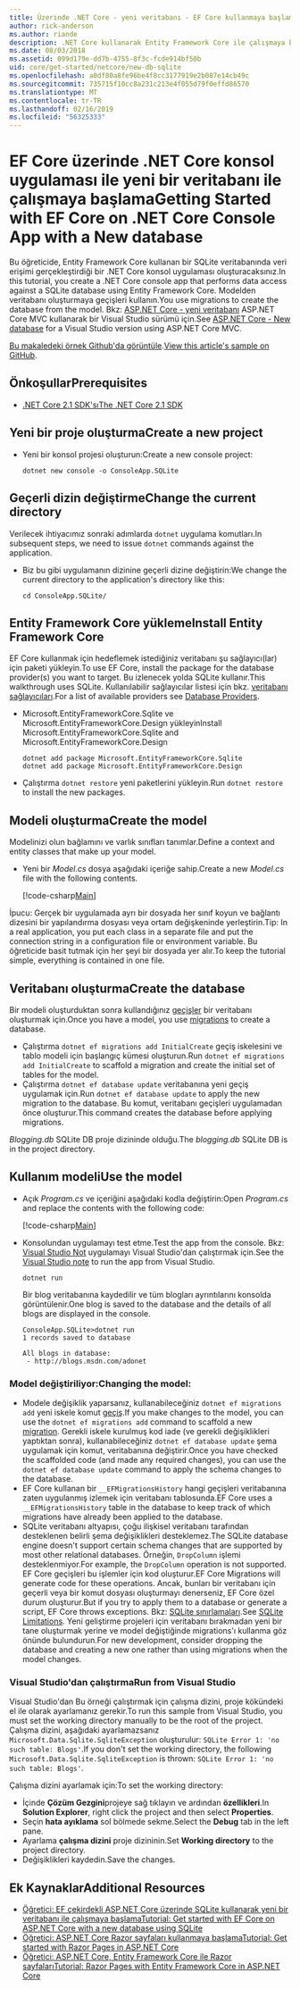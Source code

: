 ```yaml
---
title: Üzerinde .NET Core - yeni veritabanı - EF Core kullanmaya başlama
author: rick-anderson
ms.author: riande
description: .NET Core kullanarak Entity Framework Core ile çalışmaya başlama
ms.date: 08/03/2018
ms.assetid: 099d179e-dd7b-4755-8f3c-fcde914bf50b
uid: core/get-started/netcore/new-db-sqlite
ms.openlocfilehash: a0df80a8fe96be4f8cc3177919e2b087e14cb49c
ms.sourcegitcommit: 735715f10cc8a231c213e4f055d79f0effd86570
ms.translationtype: MT
ms.contentlocale: tr-TR
ms.lasthandoff: 02/16/2019
ms.locfileid: "56325333"
---
```

# <a name="getting-started-with-ef-core-on-net-core-console-app-with-a-new-database"></a><span data-ttu-id="81939-103">EF Core üzerinde .NET Core konsol uygulaması ile yeni bir veritabanı ile çalışmaya başlama</span><span class="sxs-lookup"><span data-stu-id="81939-103">Getting Started with EF Core on .NET Core Console App with a New database</span></span>

<span data-ttu-id="81939-104">Bu öğreticide, Entity Framework Core kullanan bir SQLite veritabanında veri erişimi gerçekleştirdiği bir .NET Core konsol uygulaması oluşturacaksınız.</span><span class="sxs-lookup"><span data-stu-id="81939-104">In this tutorial, you create a .NET Core console app that performs data access against a SQLite database using Entity Framework Core.</span></span> <span data-ttu-id="81939-105">Modelden veritabanı oluşturmaya geçişleri kullanın.</span><span class="sxs-lookup"><span data-stu-id="81939-105">You use migrations to create the database from the model.</span></span> <span data-ttu-id="81939-106">Bkz: [ASP.NET Core - yeni veritabanı](xref:core/get-started/aspnetcore/new-db) ASP.NET Core MVC kullanarak bir Visual Studio sürümü için.</span><span class="sxs-lookup"><span data-stu-id="81939-106">See [ASP.NET Core - New database](xref:core/get-started/aspnetcore/new-db) for a Visual Studio version using ASP.NET Core MVC.</span></span>

<span data-ttu-id="81939-107">[Bu makaledeki örnek Github'da görüntüle](https://github.com/aspnet/EntityFramework.Docs/tree/master/samples/core/GetStarted/NetCore/ConsoleApp.SQLite).</span><span class="sxs-lookup"><span data-stu-id="81939-107">[View this article's sample on GitHub](https://github.com/aspnet/EntityFramework.Docs/tree/master/samples/core/GetStarted/NetCore/ConsoleApp.SQLite).</span></span>

## <a name="prerequisites"></a><span data-ttu-id="81939-108">Önkoşullar</span><span class="sxs-lookup"><span data-stu-id="81939-108">Prerequisites</span></span>

* [<span data-ttu-id="81939-109">.NET Core 2.1 SDK'sı</span><span class="sxs-lookup"><span data-stu-id="81939-109">The .NET Core 2.1 SDK</span></span>](https://www.microsoft.com/net/core)

## <a name="create-a-new-project"></a><span data-ttu-id="81939-110">Yeni bir proje oluşturma</span><span class="sxs-lookup"><span data-stu-id="81939-110">Create a new project</span></span>

* <span data-ttu-id="81939-111">Yeni bir konsol projesi oluşturun:</span><span class="sxs-lookup"><span data-stu-id="81939-111">Create a new console project:</span></span>

  ``` Console
  dotnet new console -o ConsoleApp.SQLite
  ```
## <a name="change-the-current-directory"></a><span data-ttu-id="81939-112">Geçerli dizin değiştirme</span><span class="sxs-lookup"><span data-stu-id="81939-112">Change the current directory</span></span>

<span data-ttu-id="81939-113">Verilecek ihtiyacımız sonraki adımlarda `dotnet` uygulama komutları.</span><span class="sxs-lookup"><span data-stu-id="81939-113">In subsequent steps, we need to issue `dotnet` commands against the application.</span></span>

* <span data-ttu-id="81939-114">Biz bu gibi uygulamanın dizinine geçerli dizine değiştirin:</span><span class="sxs-lookup"><span data-stu-id="81939-114">We change the current directory to the application's directory like this:</span></span>

  ``` Console
  cd ConsoleApp.SQLite/
  ```
## <a name="install-entity-framework-core"></a><span data-ttu-id="81939-115">Entity Framework Core yükleme</span><span class="sxs-lookup"><span data-stu-id="81939-115">Install Entity Framework Core</span></span>

<span data-ttu-id="81939-116">EF Core kullanmak için hedeflemek istediğiniz veritabanı şu sağlayıcı(lar) için paketi yükleyin.</span><span class="sxs-lookup"><span data-stu-id="81939-116">To use EF Core, install the package for the database provider(s) you want to target.</span></span> <span data-ttu-id="81939-117">Bu izlenecek yolda SQLite kullanır.</span><span class="sxs-lookup"><span data-stu-id="81939-117">This walkthrough uses SQLite.</span></span> <span data-ttu-id="81939-118">Kullanılabilir sağlayıcılar listesi için bkz. [veritabanı sağlayıcıları](../../providers/index.md).</span><span class="sxs-lookup"><span data-stu-id="81939-118">For a list of available providers see [Database Providers](../../providers/index.md).</span></span>

* <span data-ttu-id="81939-119">Microsoft.EntityFrameworkCore.Sqlite ve Microsoft.EntityFrameworkCore.Design yükleyin</span><span class="sxs-lookup"><span data-stu-id="81939-119">Install Microsoft.EntityFrameworkCore.Sqlite and Microsoft.EntityFrameworkCore.Design</span></span>

  ```Console
  dotnet add package Microsoft.EntityFrameworkCore.Sqlite
  dotnet add package Microsoft.EntityFrameworkCore.Design
  ```

* <span data-ttu-id="81939-120">Çalıştırma `dotnet restore` yeni paketlerini yükleyin.</span><span class="sxs-lookup"><span data-stu-id="81939-120">Run `dotnet restore` to install the new packages.</span></span>

## <a name="create-the-model"></a><span data-ttu-id="81939-121">Modeli oluşturma</span><span class="sxs-lookup"><span data-stu-id="81939-121">Create the model</span></span>

<span data-ttu-id="81939-122">Modelinizi olun bağlamını ve varlık sınıfları tanımlar.</span><span class="sxs-lookup"><span data-stu-id="81939-122">Define a context and entity classes that make up your model.</span></span>

* <span data-ttu-id="81939-123">Yeni bir *Model.cs* dosya aşağıdaki içeriğe sahip.</span><span class="sxs-lookup"><span data-stu-id="81939-123">Create a new *Model.cs* file with the following contents.</span></span>

  [!code-csharp[Main](../../../../samples/core/GetStarted/NetCore/ConsoleApp.SQLite/Model.cs)]

<span data-ttu-id="81939-124">İpucu: Gerçek bir uygulamada ayrı bir dosyada her sınıf koyun ve bağlantı dizesini bir yapılandırma dosyası veya ortam değişkeninde yerleştirin.</span><span class="sxs-lookup"><span data-stu-id="81939-124">Tip: In a real application, you put each class in a separate file and put the connection string in a configuration file or environment variable.</span></span> <span data-ttu-id="81939-125">Bu öğreticide basit tutmak için her şeyi bir dosyada yer alır.</span><span class="sxs-lookup"><span data-stu-id="81939-125">To keep the tutorial simple, everything is contained in one file.</span></span>

## <a name="create-the-database"></a><span data-ttu-id="81939-126">Veritabanı oluşturma</span><span class="sxs-lookup"><span data-stu-id="81939-126">Create the database</span></span>

<span data-ttu-id="81939-127">Bir modeli oluşturduktan sonra kullandığınız [geçişler](xref:core/managing-schemas/migrations/index) bir veritabanı oluşturmak için.</span><span class="sxs-lookup"><span data-stu-id="81939-127">Once you have a model, you use [migrations](xref:core/managing-schemas/migrations/index) to create a database.</span></span>

* <span data-ttu-id="81939-128">Çalıştırma `dotnet ef migrations add InitialCreate` geçiş iskelesini ve tablo modeli için başlangıç kümesi oluşturun.</span><span class="sxs-lookup"><span data-stu-id="81939-128">Run `dotnet ef migrations add InitialCreate` to scaffold a migration and create the initial set of tables for the model.</span></span>
* <span data-ttu-id="81939-129">Çalıştırma `dotnet ef database update` veritabanına yeni geçiş uygulamak için.</span><span class="sxs-lookup"><span data-stu-id="81939-129">Run `dotnet ef database update` to apply the new migration to the database.</span></span> <span data-ttu-id="81939-130">Bu komut, veritabanı geçişleri uygulamadan önce oluşturur.</span><span class="sxs-lookup"><span data-stu-id="81939-130">This command creates the database before applying migrations.</span></span>

<span data-ttu-id="81939-131">*Blogging.db* SQLite DB proje dizininde olduğu.</span><span class="sxs-lookup"><span data-stu-id="81939-131">The *blogging.db* SQLite DB is in the project directory.</span></span>

## <a name="use-the-model"></a><span data-ttu-id="81939-132">Kullanım modeli</span><span class="sxs-lookup"><span data-stu-id="81939-132">Use the model</span></span>

* <span data-ttu-id="81939-133">Açık *Program.cs* ve içeriğini aşağıdaki kodla değiştirin:</span><span class="sxs-lookup"><span data-stu-id="81939-133">Open *Program.cs* and replace the contents with the following code:</span></span>

  [!code-csharp[Main](../../../../samples/core/GetStarted/NetCore/ConsoleApp.SQLite/Program.cs)]

* <span data-ttu-id="81939-134">Konsolundan uygulamayı test etme.</span><span class="sxs-lookup"><span data-stu-id="81939-134">Test the app from the console.</span></span> <span data-ttu-id="81939-135">Bkz: [Visual Studio Not](#vs) uygulamayı Visual Studio'dan çalıştırmak için.</span><span class="sxs-lookup"><span data-stu-id="81939-135">See the [Visual Studio note](#vs) to run the app from Visual Studio.</span></span>

  `dotnet run`

  <span data-ttu-id="81939-136">Bir blog veritabanına kaydedilir ve tüm blogları ayrıntılarını konsolda görüntülenir.</span><span class="sxs-lookup"><span data-stu-id="81939-136">One blog is saved to the database and the details of all blogs are displayed in the console.</span></span>

  ```Console
  ConsoleApp.SQLite>dotnet run
  1 records saved to database

  All blogs in database:
   - http://blogs.msdn.com/adonet
  ```

### <a name="changing-the-model"></a><span data-ttu-id="81939-137">Model değiştiriliyor:</span><span class="sxs-lookup"><span data-stu-id="81939-137">Changing the model:</span></span>

- <span data-ttu-id="81939-138">Modele değişiklik yaparsanız, kullanabileceğiniz `dotnet ef migrations add` yeni iskele komut [geçiş](xref:core/managing-schemas/migrations/index).</span><span class="sxs-lookup"><span data-stu-id="81939-138">If you make changes to the model, you can use the `dotnet ef migrations add` command to scaffold a new [migration](xref:core/managing-schemas/migrations/index).</span></span> <span data-ttu-id="81939-139">Gerekli iskele kurulmuş kod iade (ve gerekli değişiklikleri yaptıktan sonra), kullanabileceğiniz `dotnet ef database update` şema uygulamak için komut, veritabanına değiştirir.</span><span class="sxs-lookup"><span data-stu-id="81939-139">Once you have checked the scaffolded code (and made any required changes), you can use the `dotnet ef database update` command to apply the schema changes to the database.</span></span>
- <span data-ttu-id="81939-140">EF Core kullanan bir `__EFMigrationsHistory` hangi geçişleri veritabanına zaten uygulanmış izlemek için veritabanı tablosunda.</span><span class="sxs-lookup"><span data-stu-id="81939-140">EF Core uses a `__EFMigrationsHistory` table in the database to keep track of which migrations have already been applied to the database.</span></span>
- <span data-ttu-id="81939-141">SQLite veritabanı altyapısı, çoğu ilişkisel veritabanı tarafından desteklenen belirli şema değişiklikleri desteklemez.</span><span class="sxs-lookup"><span data-stu-id="81939-141">The SQLite database engine doesn't support certain schema changes that are supported by most other relational databases.</span></span> <span data-ttu-id="81939-142">Örneğin, `DropColumn` işlemi desteklenmiyor.</span><span class="sxs-lookup"><span data-stu-id="81939-142">For example, the `DropColumn` operation is not supported.</span></span> <span data-ttu-id="81939-143">EF Core geçişleri bu işlemler için kod oluşturur.</span><span class="sxs-lookup"><span data-stu-id="81939-143">EF Core Migrations will generate code for these operations.</span></span> <span data-ttu-id="81939-144">Ancak, bunları bir veritabanı için geçerli veya bir komut dosyası oluşturmayı denerseniz, EF Core özel durum oluşturur.</span><span class="sxs-lookup"><span data-stu-id="81939-144">But if you try to apply them to a database or generate a script, EF Core throws exceptions.</span></span> <span data-ttu-id="81939-145">Bkz: [SQLite sınırlamaları](../../providers/sqlite/limitations.md).</span><span class="sxs-lookup"><span data-stu-id="81939-145">See [SQLite Limitations](../../providers/sqlite/limitations.md).</span></span> <span data-ttu-id="81939-146">Yeni geliştirme projeleri için veritabanı bırakmadan yeni bir tane oluşturmak yerine ve model değiştiğinde migrations'ı kullanma göz önünde bulundurun.</span><span class="sxs-lookup"><span data-stu-id="81939-146">For new development, consider dropping the database and creating a new one rather than using migrations when the model changes.</span></span>

<a name="vs"></a>
### <a name="run-from-visual-studio"></a><span data-ttu-id="81939-147">Visual Studio'dan çalıştırma</span><span class="sxs-lookup"><span data-stu-id="81939-147">Run from Visual Studio</span></span>

<span data-ttu-id="81939-148">Visual Studio'dan Bu örneği çalıştırmak için çalışma dizini, proje kökündeki el ile olarak ayarlamanız gerekir.</span><span class="sxs-lookup"><span data-stu-id="81939-148">To run this sample from Visual Studio, you must set the working directory manually to be the root of the project.</span></span> <span data-ttu-id="81939-149">Çalışma dizini, aşağıdaki ayarlamazsanız `Microsoft.Data.Sqlite.SqliteException` oluşturulur: `SQLite Error 1: 'no such table: Blogs'`.</span><span class="sxs-lookup"><span data-stu-id="81939-149">If  you don't set the working directory, the following `Microsoft.Data.Sqlite.SqliteException` is thrown: `SQLite Error 1: 'no such table: Blogs'`.</span></span>

<span data-ttu-id="81939-150">Çalışma dizini ayarlamak için:</span><span class="sxs-lookup"><span data-stu-id="81939-150">To set the working directory:</span></span>

* <span data-ttu-id="81939-151">İçinde **Çözüm Gezgini**projeye sağ tıklayın ve ardından **özellikleri**.</span><span class="sxs-lookup"><span data-stu-id="81939-151">In **Solution Explorer**, right click the project and then select **Properties**.</span></span>
* <span data-ttu-id="81939-152">Seçin **hata ayıklama** sol bölmede sekme.</span><span class="sxs-lookup"><span data-stu-id="81939-152">Select the **Debug** tab in the left pane.</span></span>
* <span data-ttu-id="81939-153">Ayarlama **çalışma dizini** proje dizininin.</span><span class="sxs-lookup"><span data-stu-id="81939-153">Set **Working directory** to the project directory.</span></span>
* <span data-ttu-id="81939-154">Değişiklikleri kaydedin.</span><span class="sxs-lookup"><span data-stu-id="81939-154">Save the changes.</span></span>

## <a name="additional-resources"></a><span data-ttu-id="81939-155">Ek Kaynaklar</span><span class="sxs-lookup"><span data-stu-id="81939-155">Additional Resources</span></span>

* [<span data-ttu-id="81939-156">Öğretici: EF çekirdekli ASP.NET Core üzerinde SQLite kullanarak yeni bir veritabanı ile çalışmaya başlama</span><span class="sxs-lookup"><span data-stu-id="81939-156">Tutorial: Get started with EF Core on ASP.NET Core with a new database using SQLite</span></span>](xref:core/get-started/aspnetcore/new-db)
* [<span data-ttu-id="81939-157">Öğretici: ASP.NET Core Razor sayfaları kullanmaya başlama</span><span class="sxs-lookup"><span data-stu-id="81939-157">Tutorial: Get started with Razor Pages in ASP.NET Core</span></span>](https://docs.microsoft.com/aspnet/core/tutorials/razor-pages/razor-pages-start)
* [<span data-ttu-id="81939-158">Öğretici: ASP.NET Core, Entity Framework Core ile Razor sayfaları</span><span class="sxs-lookup"><span data-stu-id="81939-158">Tutorial: Razor Pages with Entity Framework Core in ASP.NET Core</span></span>](https://docs.microsoft.com/aspnet/core/data/ef-rp/intro)
